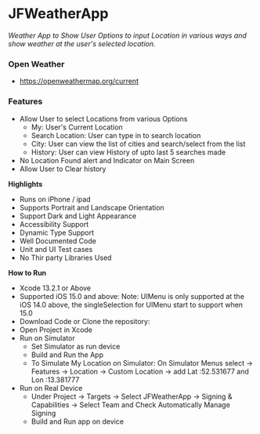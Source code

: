 # JFWeatherApp

*Weather App to Show User Options to input Location in various ways and show weather at the user's selected location.*

### Open Weather
 - https://openweathermap.org/current


### Features
- Allow User to select Locations from various Options
  - My: User's Current Location
  - Search Location: User can type in to search location
  - City: User can view the list of cities and search/select from the list
  - History: User can view History of upto last 5 searches made
- No Location Found alert and Indicator on Main Screen
- Allow User to Clear history


**Highlights**
- Runs on iPhone / ipad
- Supports Portrait and Landscape Orientation
- Support Dark and Light Appearance
- Accessibility Support
- Dynamic Type Support
- Well Documented Code
- Unit and UI Test cases
- No Thir party Libraries Used


**How to Run**

- Xcode 13.2.1 or Above
- Supported iOS 15.0 and above:
    Note: UIMenu is only supported at the iOS 14.0 above, the singleSelection for UIMenu start to support when 15.0
- Download Code or Clone the repository: 
- Open Project in Xcode
- Run on Simulator
  - Set Simulator as run device
  - Build and Run the App
  - To Simulate My Location on Simulator:
         On Simulator Menus select -> Features -> Location -> Custom Location -> add Lat :52.531677 and Lon :13.381777 
- Run on Real Device 
  - Under Project -> Targets -> Select JFWeatherApp -> Signing & Capabilities -> Select Team and Check Automatically Manage Signing
  - Build and Run app on device



